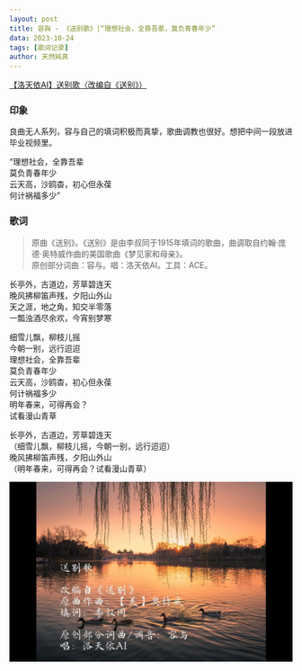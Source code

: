 ```yaml
---
layout: post
title: 容與 - 《送别歌》|“理想社会，全靠吾辈，莫负青春年少”
data: 2023-10-24
tags: [歌词记录]
author: 天然純真
---
```


[【洛天依AI】送别歌（改编自《送别》）](https://www.bilibili.com/video/BV1bG411T7Zw/)

### 印象

良曲无人系列，容与自己的填词积极而真挚，歌曲调教也很好。想把中间一段放进毕业视频里。

“理想社会，全靠吾辈  
莫负青春年少  
云天高，沙鸥杳，初心但永葆  
何计祸福多少”

### 歌词

> 原曲《送别》。《送别》是由李叔同于1915年填词的歌曲，曲调取自约翰·庞德·奥特威作曲的美国歌曲《梦见家和母亲》。  
> 原创部分词曲：容与。唱：洛天依AI。工具：ACE。

长亭外，古道边，芳草碧连天  
晚风拂柳笛声残，夕阳山外山  
天之涯，地之角，知交半零落  
一瓢浊酒尽余欢，今宵别梦寒  

细雪儿飘，柳枝儿摇  
今朝一别，远行迢迢  
理想社会，全靠吾辈  
莫负青春年少  
云天高，沙鸥杳，初心但永葆  
何计祸福多少  
明年春来，可得再会？  
试看漫山青草

长亭外，古道边，芳草碧连天  
（细雪儿飘，柳枝儿摇，今朝一别，远行迢迢）  
晚风拂柳笛声残，夕阳山外山  
（明年春来，可得再会？试看漫山青草）

![](https://raw.githubusercontent.com/tianranchunzhen/tianranchunzhen.github.io/master/tianranchunzhen.github.io/images639ddf4da0da24372bf3e7d118edc188af4a30e6.jpg)
